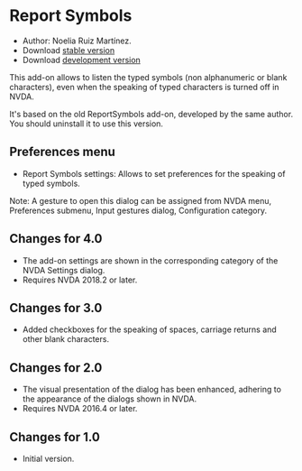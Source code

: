 # Report Symbols #
*	Author: Noelia Ruiz Martínez.
*	Download [stable version][1]
*	Download [development version][2]

This add-on allows to listen the typed symbols (non alphanumeric or blank characters), even when the speaking of typed characters is turned off in NVDA.

It's based on the old ReportSymbols add-on, developed by the same author. You should uninstall it to use this version.

## Preferences menu ##
*	Report Symbols settings: Allows to set preferences for the speaking of typed symbols.

Note: A gesture to open this dialog can be assigned from NVDA menu, Preferences submenu, Input gestures dialog, Configuration category.

## Changes for 4.0 ##
* The add-on settings are shown in the corresponding category of the NVDA Settings dialog.
* Requires NVDA 2018.2 or later.

## Changes for 3.0 ##
* Added checkboxes for the speaking of spaces, carriage returns and other blank characters.

## Changes for 2.0 ##
*	The visual presentation of the dialog has been enhanced, adhering to the appearance of the dialogs shown in NVDA.
*	Requires NVDA 2016.4 or later.

## Changes for 1.0 ##
*	Initial version.

[1]: http://addons.nvda-project.org/files/get.php?file=rsy

[2]: http://addons.nvda-project.org/files/get.php?file=rsy-dev
